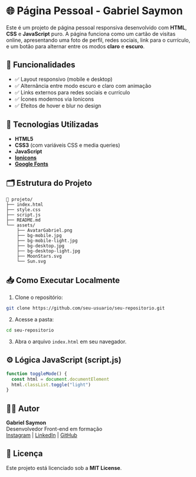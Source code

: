 # 🌐 Página Pessoal - Gabriel Saymon

Este é um projeto de página pessoal responsiva desenvolvido com **HTML**, **CSS** e **JavaScript** puro. A página funciona como um cartão de visitas online, apresentando uma foto de perfil, redes sociais, link para o currículo, e um botão para alternar entre os modos **claro** e **escuro**.

## 🚀 Funcionalidades

- ✅ Layout responsivo (mobile e desktop)
- ✅ Alternância entre modo escuro e claro com animação
- ✅ Links externos para redes sociais e currículo
- ✅ Ícones modernos via Ionicons
- ✅ Efeitos de hover e blur no design

## 🧪 Tecnologias Utilizadas

- **HTML5**
- **CSS3** (com variáveis CSS e media queries)
- **JavaScript**
- [**Ionicons**](https://ionic.io/ionicons)
- [**Google Fonts**](https://fonts.google.com/specimen/Inter)

## 🗂️ Estrutura do Projeto

```
📁 projeto/
├── index.html
├── style.css
├── script.js
├── README.md
└── assets/
    ├── AvatarGabriel.png
    ├── bg-mobile.jpg
    ├── bg-mobile-light.jpg
    ├── bg-desktop.jpg
    ├── bg-desktop-light.jpg
    ├── MoonStars.svg
    └── Sun.svg
```

## 📥 Como Executar Localmente

1. Clone o repositório:
```bash
git clone https://github.com/seu-usuario/seu-repositorio.git
```

2. Acesse a pasta:
```bash
cd seu-repositorio
```

3. Abra o arquivo `index.html` em seu navegador.

## ⚙️ Lógica JavaScript (script.js)

```js
function toggleMode() {
  const html = document.documentElement
  html.classList.toggle("light")
}
```

## 👨‍💻 Autor

**Gabriel Saymon**  
Desenvolvedor Front-end em formação  
[Instagram](https://instagram.com/gabriel__saymon) | [LinkedIn](https://www.linkedin.com/in/gabriel-saymon-da-concei%C3%A7ao-3a090227a/) | [GitHub](https://github.com/Gabriel-Saymon)

## 📄 Licença

Este projeto está licenciado sob a **MIT License**.
